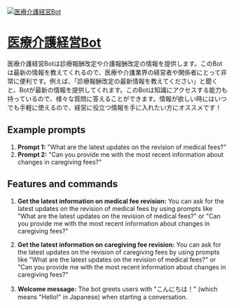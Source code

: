 [![医療介護経営Bot](https://files.oaiusercontent.com/file-uXlDzJO3lohFTs4rSsTz2pQK?se=2123-10-16T22%3A25%3A21Z&sp=r&sv=2021-08-06&sr=b&rscc=max-age%3D31536000%2C%20immutable&rscd=attachment%3B%20filename%3D%25E3%2583%2595%25E3%2582%259A%25E3%2583%25AD%25E3%2583%2595%25E3%2582%25A3%25E3%2583%25BC%25E3%2583%25AB%25E5%2586%2599%25E7%259C%259F.jpeg&sig=%2BmNanQ2rtGhDlKbYXPlBYvkG4LJ5S1Jb04dRrBYu6bg%3D)](https://chat.openai.com/g/g-QLErv8Yw8-yi-liao-jie-hu-jing-ying-bot)

# [医療介護経営Bot](https://chat.openai.com/g/g-QLErv8Yw8-yi-liao-jie-hu-jing-ying-bot)

医療介護経営Botは診療報酬改定や介護報酬改定の情報を提供します。このBotは最新の情報を教えてくれるので、医療や介護業界の経営者や関係者にとって非常に便利です。例えば、「診療報酬改定の最新情報を教えてください」と聞くと、Botが最新の情報を提供してくれます。このBotは知識にアクセスする能力も持っているので、様々な質問に答えることができます。情報が欲しい時にはいつでも手軽に使えるので、経営に役立つ情報を手に入れたい方にオススメです！

## Example prompts

1. **Prompt 1:** "What are the latest updates on the revision of medical fees?"
2. **Prompt 2:** "Can you provide me with the most recent information about changes in caregiving fees?"

## Features and commands

1. **Get the latest information on medical fee revision:** You can ask for the latest updates on the revision of medical fees by using prompts like "What are the latest updates on the revision of medical fees?" or "Can you provide me with the most recent information about changes in caregiving fees?"

2. **Get the latest information on caregiving fee revision:** You can ask for the latest updates on the revision of caregiving fees by using prompts like "What are the latest updates on the revision of medical fees?" or "Can you provide me with the most recent information about changes in caregiving fees?"

3. **Welcome message:** The bot greets users with "こんにちは！" (which means "Hello!" in Japanese) when starting a conversation.